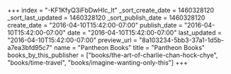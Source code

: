 +++
index = "-KF1KfyQ3iFbDwHIc_lt"
_sort_create_date = 1460328120
_sort_last_updated = 1460328120
_sort_publish_date = 1460328120
create_date = "2016-04-10T15:42:00-07:00"
publish_date = "2016-04-10T15:42:00-07:00"
date = "2016-04-10T15:42:00-07:00"
last_updated = "2016-04-10T15:42:00-07:00"
preview_url = "8a103234-5bb3-37a1-1d5b-a7ea3bfd95c7"
name = "Pantheon Books"
title = "Pantheon Books"
books_by_this_publisher = ["books/the-art-of-charlie-chan-hock-chye", "books/time-travel", "books/imagine-wanting-only-this"]
+++
